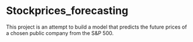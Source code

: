 # Stockprices_forecasting
This project is an attempt to build a model that predicts the future prices of a chosen public company from the S&amp;P 500.
